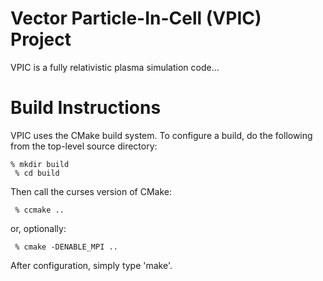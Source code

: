 # Vector Particle-In-Cell (VPIC) Project

VPIC is a fully relativistic plasma simulation code...

# Build Instructions

VPIC uses the CMake build system.  To configure a build, do the following from
the top-level source directory:

    % mkdir build  
	 % cd build

Then call the curses version of CMake:

	 % ccmake ..

or, optionally:

	 % cmake -DENABLE_MPI ..

After configuration, simply type 'make'.
